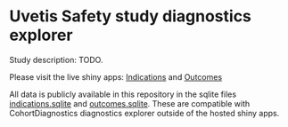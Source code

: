 # Uvetis Safety study diagnostics explorer

Study description: TODO.

Please visit the live shiny apps:
[Indications](https://results.ohdsi.org/app/15_UveitisSafetyIndications) and [Outcomes](https://results.ohdsi.org/app/14_UveitisSafetyOutcomes)

All data is publicly available in this repository in the sqlite files [indications.sqlite](indications.sqlite) and
[outcomes.sqlite](outcomes.sqlite).
These are compatible with CohortDiagnostics diagnostics explorer outside of the hosted shiny apps.